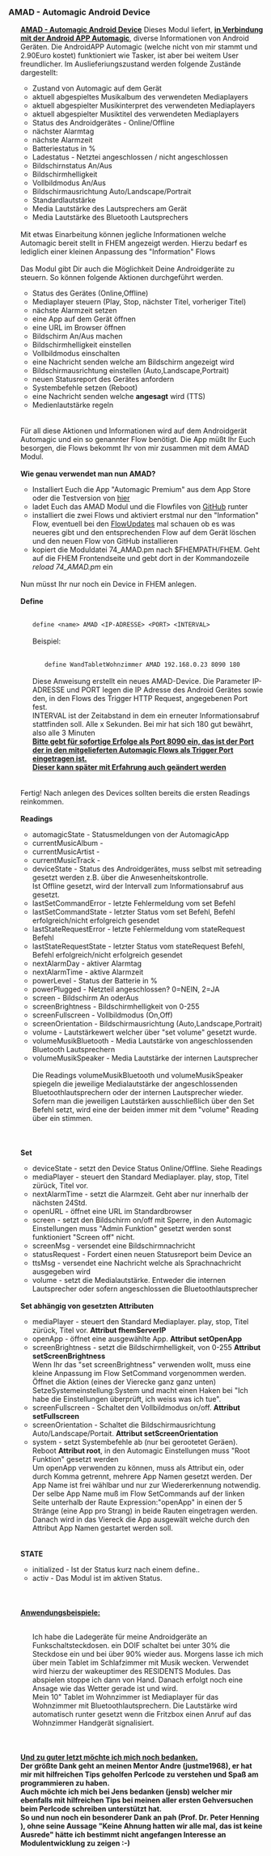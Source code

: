 <h3>AMAD - Automagic Android Device</h3>
<ul>
  <u><b>AMAD - Automagic Android Device</b></u>
  Dieses Modul liefert, <b><u>in Verbindung mit der Android APP Automagic</u></b>, diverse Informationen von Android Ger&auml;ten.
  Die AndroidAPP Automagic (welche nicht von mir stammt und 2.90Euro kostet) funktioniert wie Tasker, ist aber bei weitem User freundlicher.
  Im Auslieferiungszustand werden folgende Zust&auml;nde dargestellt:
  <ul>
    <li>Zustand von Automagic auf dem Ger&auml;t</li>
    <li>aktuell abgespieltes Musikalbum des verwendeten Mediaplayers</li>
    <li>aktuell abgespielter Musikinterpret des verwendeten Mediaplayers</li>
    <li>aktuell abgespielter Musiktitel des verwendeten Mediaplayers</li>
    <li>Status des Androidger&auml;tes - Online/Offline</li>
    <li>n&auml;chster Alarmtag</li>
    <li>n&auml;chste Alarmzeit</li>
    <li>Batteriestatus in %</li>
    <li>Ladestatus - Netztei angeschlossen / nicht angeschlossen</li>
    <li>Bildschirnstatus An/Aus</li>
    <li>Bildschirmhelligkeit</li>
    <li>Vollbildmodus An/Aus</li>
    <li>Bildschirmausrichtung Auto/Landscape/Portrait</li>
    <li>Standardlautst&auml;rke</li>
    <li>Media Lautst&auml;rke des Lautsprechers am Ger&auml;t</li>
    <li>Media Lautst&auml;rke des Bluetooth Lautsprechers</li>
  </ul>
  <br>
  Mit etwas Einarbeitung k&ouml;nnen jegliche Informationen welche Automagic bereit stellt in FHEM angezeigt werden. Hierzu bedarf es lediglich
  einer kleinen Anpassung des "Information" Flows
  <br><br>
  Das Modul gibt Dir auch die M&ouml;glichkeit Deine Androidger&auml;te zu steuern. So k&ouml;nnen folgende Aktionen durchgef&uuml;hrt werden.
  <ul>
    <li>Status des Ger&auml;tes (Online,Offline)</li>
    <li>Mediaplayer steuern (Play, Stop, n&auml;chster Titel, vorheriger Titel)</li>
    <li>n&auml;chste Alarmzeit setzen</li>
    <li>eine App auf dem Ger&auml;t &ouml;ffnen</li>
    <li>eine URL im Browser &ouml;ffnen</li>
    <li>Bildschirm An/Aus machen</li>
    <li>Bildschirmhelligkeit einstellen</li>
    <li>Vollbildmodus einschalten</li>
    <li>eine Nachricht senden welche am Bildschirm angezeigt wird</li>
    <li>Bildschirmausrichtung einstellen (Auto,Landscape,Portrait)</li>
    <li>neuen Statusreport des Ger&auml;tes anfordern</li>
    <li>Systembefehle setzen (Reboot)</li>
    <li>eine Nachricht senden welche <b>angesagt</b> wird (TTS)</li>
    <li>Medienlautst&auml;rke regeln</li>  
  </ul>
  <br><br> 
  F&uuml;r all diese Aktionen und Informationen wird auf dem Androidger&auml;t Automagic und ein so genannter Flow ben&ouml;tigt. Die App m&uuml;&szlig;t
  Ihr Euch besorgen, die Flows bekommt Ihr von mir zusammen mit dem AMAD Modul.
  <br><br>
  <b>Wie genau verwendet man nun AMAD?</b>
  <ul>
    <li>Installiert Euch die App "Automagic Premium" aus dem App Store oder die Testversion von <a href="https://automagic4android.com/de/testversion">hier</a></li>
    <li>ladet Euch das AMAD Modul und die Flowfiles von <a href="https://github.com/LeonGaultier/fhem-AMAD">GitHub</a> runter</li>
    <li>installiert die zwei Flows und aktiviert erstmal nur den "Information" Flow, eventuell bei den <a href="https://github.com/LeonGaultier/fhem-AMAD/tree/master/Flow_Updates">
    FlowUpdates</a> mal schauen ob es was neueres gibt und den entsprechenden Flow auf dem Ger&auml;t l&ouml;schen und den neuen Flow von GitHub installieren</li>
    <li>kopiert die Moduldatei 74_AMAD.pm nach $FHEMPATH/FHEM. Geht auf die FHEM Frontendseite und gebt dort in der Kommandozeile <i>reload 74_AMAD.pm</i> ein</li>
  </ul>
  <br>
  Nun m&uuml;sst Ihr nur noch ein Device in FHEM anlegen.
  <br><br>
  <a name="AMADdefine"></a>
  <b>Define</b>
  <ul><br>
    <code>define &lt;name&gt; AMAD &lt;IP-ADRESSE&gt; &lt;PORT&gt; &lt;INTERVAL&gt;</code>
    <br><br>
    Beispiel:
    <ul><br>
      <code>define WandTabletWohnzimmer AMAD 192.168.0.23 8090 180</code><br>
    </ul>
    <br>
    Diese Anweisung erstellt ein neues AMAD-Device. Die Parameter IP-ADRESSE und PORT legen die IP Adresse des Android Ger&auml;tes
    sowie den, in den Flows des Trigger HTTP Request, angegebenen Port fest.<br>INTERVAL ist der Zeitabstand in dem ein erneuter Informationsabruf stattfinden soll. Alle x Sekunden.
    Bei mir hat sich 180 gut bew&auml;hrt, also alle 3 Minuten<br>
    <u><b>Bitte gebt f&uuml;r sofortige Erfolge als Port 8090 ein, das ist der Port der in den mitgelieferten Automagic Flows als Trigger Port eingetragen ist.<br>
    Dieser kann sp&auml;ter mit Erfahrung auch ge&auml;ndert werden</b></u>
  </ul>
  <br><br> 
  Fertig! Nach anlegen des Devices sollten bereits die ersten Readings reinkommen.
  <br><br>
  <a name="AMADreadings"></a>
  <b>Readings</b>
  <ul>
    <li>automagicState - Statusmeldungen von der AutomagicApp</li>
    <li>currentMusicAlbum - </li>
    <li>currentMusicArtist - </li>
    <li>currentMusicTrack - </li>
    <li>deviceState - Status des Androidger&auml;tes, muss selbst mit setreading gesetzt werden z.B. &uuml;ber die Anwesenheitskontrolle.<br>
    Ist Offline gesetzt, wird der Intervall zum Informationsabruf aus gesetzt.</li>
    <li>lastSetCommandError - letzte Fehlermeldung vom set Befehl</li>
    <li>lastSetCommandState - letzter Status vom set Befehl, Befehl erfolgreich/nicht erfolgreich gesendet</li>
    <li>lastStateRequestError - letzte Fehlermeldung vom stateRequest Befehl</li>
    <li>lastStateRequestState - letzter Status vom stateRequest Befehl, Befehl erfolgreich/nicht erfolgreich gesendet</li>
    <li>nextAlarmDay - aktiver Alarmtag</li>
    <li>nextAlarmTime - aktive Alarmzeit</li>
    <li>powerLevel - Status der Batterie in %</li>
    <li>powerPlugged - Netzteil angeschlossen? 0=NEIN, 2=JA</li>
    <li>screen - Bildschirm An oderAus</li>
    <li>screenBrightness - Bildschirmhelligkeit von 0-255</li>
    <li>screenFullscreen - Vollbildmodus (On,Off)</li>
    <li>screenOrientation - Bildschirmausrichtung (Auto,Landscape,Portrait)</li>
    <li>volume - Lautst&auml;rkewert welcher &uuml;ber "set volume" gesetzt wurde.</li>
    <li>volumeMusikBluetooth - Media Lautst&auml;rke von angeschlossenden Bluetooth Lautsprechern</li>
    <li>volumeMusikSpeaker - Media Lautst&auml;rke der internen Lautsprecher</li>
    <br>
    Die Readings volumeMusikBluetooth und volumeMusikSpeaker spiegeln die jeweilige Medialautst&auml;rke der angeschlossenden Bluetoothlautsprechern oder der internen Lautsprecher wieder.<br>
    Sofern man die jeweiligen Lautst&auml;rken ausschlie&szlig;lich &uuml;ber den Set Befehl setzt, wird eine der beiden immer mit dem "volume" Reading &uuml;ber ein stimmen.<br><br>
  </ul>
  <br><br>
  <a name="AMADset"></a>
  <b>Set</b>
  <ul>
    <li>deviceState - setzt den Device Status Online/Offline. Siehe Readings</li>
    <li>mediaPlayer - steuert den Standard Mediaplayer. play, stop, Titel z&uuml;r&uuml;ck, Titel vor.</li>
    <li>nextAlarmTime - setzt die Alarmzeit. Geht aber nur innerhalb der n&auml;chsten 24Std.</li>
    <li>openURL - &ouml;ffnet eine URL im Standardbrowser</li>
    <li>screen - setzt den Bildschirm on/off mit Sperre, in den Automagic Einstellungen muss "Admin Funktion" gesetzt werden sonst funktioniert "Screen off" nicht.</li>
    <li>screenMsg - versendet eine Bildschirmnachricht</li>
    <li>statusRequest - Fordert einen neuen Statusreport beim Device an</li>
    <li>ttsMsg - versendet eine Nachricht welche als Sprachnachricht ausgegeben wird</li>
    <li>volume - setzt die Medialautst&auml;rke. Entweder die internen Lautsprecher oder sofern angeschlossen die Bluetoothlautsprecher</li>
  </ul>
  <br>
  <b>Set abh&auml;ngig von gesetzten Attributen</b>
  <ul>
    <li>mediaPlayer - steuert den Standard Mediaplayer. play, stop, Titel z&uuml;r&uuml;ck, Titel vor. <b>Attribut fhemServerIP</b></li>
    <li>openApp - &ouml;ffnet eine ausgew&auml;hlte App. <b>Attribut setOpenApp</b></li>
    <li>screenBrightness - setzt die Bildschirmhelligkeit, von 0-255 <b>Attribut setScreenBrightness</b></li>
    Wenn Ihr das "set screenBrightness" verwenden wollt, muss eine kleine Anpassung im Flow SetCommand vorgenommen werden. &Ouml;ffnet die Aktion (eines der Vierecke ganz ganz unten)
    SetzeSystemeinstellung:System und macht einen Haken bei "Ich habe die Einstellungen &uuml;berpr&uuml;ft, ich weiss was ich tue".
    <li>screenFullscreen - Schaltet den Vollbildmodus on/off. <b>Attribut setFullscreen</b></li>
    <li>screenOrientation - Schaltet die Bildschirmausrichtung Auto/Landscape/Portait. <b>Attribut setScreenOrientation</b></li>
    <li>system - setzt Systembefehle ab (nur bei gerootetet Ger&auml;en). Reboot <b>Attribut root</b>, in den Automagic Einstellungen muss "Root Funktion" gesetzt werden</li>
    Um openApp verwenden zu k&ouml;nnen, muss als Attribut ein, oder durch Komma getrennt, mehrere App Namen gesetzt werden. Der App Name ist frei w&auml;hlbar und nur zur Wiedererkennung notwendig.
    Der selbe App Name mu&szlig; im Flow SetCommands auf der linken Seite unterhalb der Raute Expression:"openApp" in einen der 5 Str&auml;nge (eine App pro Strang) in beide Rauten eingetragen werden. Danach wird
    in das
    Viereck die App ausgew&auml;lt welche durch den Attribut App Namen gestartet werden soll.
  </ul>
  <br><br>
  <a name="AMADstate"></a>
  <b>STATE</b>
  <ul>
    <li>initialized - Ist der Status kurz nach einem define..</li>
    <li>activ - Das Modul ist im aktiven Status.</li>
  </ul>
  <br><br><br>
  <u><b>Anwendungsbeispiele:</b></u>
  <ul><br>
    Ich habe die Ladeger&auml;te f&uuml;r meine Androidger&auml;te an Funkschaltsteckdosen. ein DOIF schaltet bei unter 30% die Steckdose ein und bei &uuml;ber 90% wieder aus. Morgens lasse ich mich
    &uuml;ber mein Tablet im Schlafzimmer mit Musik wecken. Verwendet wird hierzu der wakeuptimer des RESIDENTS Modules. Das abspielen stoppe ich dann von Hand. Danach erfolgt noch eine
    Ansage wie das Wetter gerade ist und wird.<br>
    Mein 10" Tablet im Wohnzimmer ist Mediaplayer f&uuml;r das Wohnzimmer mit Bluetoothlautsprechern. Die Lautst&auml;rke wird automatisch runter gesetzt wenn die Fritzbox einen Anruf auf das
    Wohnzimmer Handger&auml;t signalisiert.
  </ul>
  <br><br><br>
  <b><u>Und zu guter letzt m&ouml;chte ich mich noch bedanken.</u><br>
  Der gr&ouml;&szlig;te Dank geht an meinen Mentor Andre (justme1968), er hat mir mit hilfreichen Tips geholfen Perlcode zu verstehen und Spa&szlig; am programmieren zu haben.<br>
  Auch m&ouml;chte ich mich bei Jens bedanken (jensb) welcher mir ebenfalls mit hilfreichen Tips bei meinen aller ersten Gehversuchen beim Perlcode schreiben unterst&uuml;tzt hat.<br>
  So und nun noch ein besonderer Dank an pah (Prof. Dr. Peter Henning ), ohne seine Aussage "Keine Ahnung hatten wir alle mal, das ist keine Ausrede" h&auml;tte ich bestimmt nicht angefangen Interesse an
  Modulentwicklung zu zeigen :-)</b>
</ul>